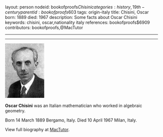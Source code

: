 layout: person
nodeid: bookofproofs$Chisini
categories: history,19th-century
parentid: bookofproofs$603
tags: origin-italy
title: Chisini, Oscar
born: 1889
died: 1967
description: Some facts about Oscar Chisini
keywords: chisini, oscar,nationality italy
references: bookofproofs$6909
contributors: bookofproofs,@MacTutor

---


---

![Chisini.jpg](https://github.com/bookofproofs/bookofproofs.github.io/blob/main/_sources/_assets/images/portraits/Chisini.jpg?raw=true)

**Oscar Chisini** was an Italian mathematician who worked in algebraic geometry.

Born 14 March 1889 Bergamo, Italy. Died 10 April 1967 Milan, Italy.


View full biography at [MacTutor](https://mathshistory.st-andrews.ac.uk/Biographies/Chisini/).